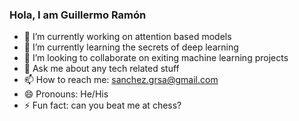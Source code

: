 ### Hola, I am Guillermo Ramón

- 🔭 I’m currently working on attention based models 
- 🌱 I’m currently learning the secrets of deep learning
- 👯 I’m looking to collaborate on exiting machine learning projects
- 💬 Ask me about any tech related stuff
- 📫 How to reach me: sanchez.grsa@gmail.com
- 😄 Pronouns: He/His
- ⚡ Fun fact: can you beat me at chess?

